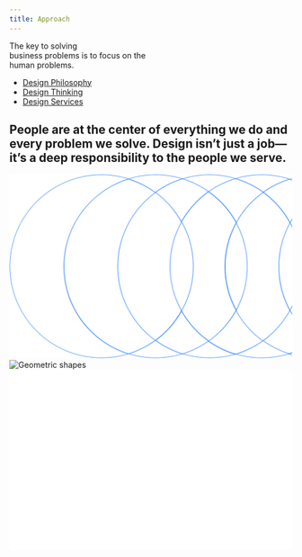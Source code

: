 ```yaml
---
title: Approach
---
```


<title-block>

The key to solving<br>
business problems
<span>is to focus on the
<br>human problems.</span>

<anchor-links>

<ul>
<li><a data-scroll href="#design-philosophy">Design Philosophy</a></li>
<li><a data-scroll href="#design-thinking">Design Thinking</a></li>
<li><a data-scroll href="#design-services">Design Services</a></li>
</ul>

</anchor-links>

</title-block>

<grid background="gray-10">
<column lg="8"  md="5">

## People are at the center of everything we do and every problem we solve. Design isn’t just a job—it’s a deep responsibility to the people we serve.

<icon name="PlexArrowDown"></icon>

</column>

</grid>

<tile
    feature="true"
    feature_style="alt"
    feature_heading="Design philosophy"
    feature_heading_secondary="The beliefs behind everything we do"
    feature_background="black"
    feature_description="Design is about giving people a path, both emotionally and functionally, towards their goals."
    href="/approach/design-philosophy"
    title="Learn more">
<img src="images/philosophy.svg" alt="Geometric shapes"/>
</tile>
<tile
    feature="true"
    feature_style="alt"
    feature_heading="Design thinking"
    feature_heading_secondary="Human-centered design at scale"
    feature_background="magenta-20"
    feature_description="Learn how you can apply the same framework our teams use every day."
    href="/approach/design-thinking"
    title="Learn more">
<img src="images/design-thinking.svg" alt="Geometric shapes"/>
</tile>
<tile
    feature="true"
    feature_style="alt"
    feature_heading="Design services"
    feature_heading_secondary="Your global business partner by design"
    feature_background="gray-80"
    feature_description="At IBM IX, we imagine the businesses of the future and help our clients make them real."
    href="/approach/design-services"
    title="Learn more">
<img src="images/services.svg" alt="Ven diagram emphasizing overlapping area"/>
</tile>
